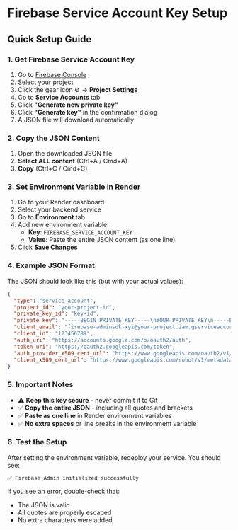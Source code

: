 # Firebase Service Account Key Setup

## Quick Setup Guide

### 1. Get Firebase Service Account Key

1. Go to [Firebase Console](https://console.firebase.google.com/)
2. Select your project
3. Click the gear icon ⚙️ → **Project Settings**
4. Go to **Service Accounts** tab
5. Click **"Generate new private key"**
6. Click **"Generate key"** in the confirmation dialog
7. A JSON file will download automatically

### 2. Copy the JSON Content

1. Open the downloaded JSON file
2. **Select ALL content** (Ctrl+A / Cmd+A)
3. **Copy** (Ctrl+C / Cmd+C)

### 3. Set Environment Variable in Render

1. Go to your Render dashboard
2. Select your backend service
3. Go to **Environment** tab
4. Add new environment variable:
   - **Key**: `FIREBASE_SERVICE_ACCOUNT_KEY`
   - **Value**: Paste the entire JSON content (as one line)
5. Click **Save Changes**

### 4. Example JSON Format

The JSON should look like this (but with your actual values):

```json
{
  "type": "service_account",
  "project_id": "your-project-id",
  "private_key_id": "key-id",
  "private_key": "-----BEGIN PRIVATE KEY-----\nYOUR_PRIVATE_KEY\n-----END PRIVATE KEY-----\n",
  "client_email": "firebase-adminsdk-xyz@your-project.iam.gserviceaccount.com",
  "client_id": "123456789",
  "auth_uri": "https://accounts.google.com/o/oauth2/auth",
  "token_uri": "https://oauth2.googleapis.com/token",
  "auth_provider_x509_cert_url": "https://www.googleapis.com/oauth2/v1/certs",
  "client_x509_cert_url": "https://www.googleapis.com/robot/v1/metadata/x509/firebase-adminsdk-xyz%40your-project.iam.gserviceaccount.com"
}
```

### 5. Important Notes

- ⚠️ **Keep this key secure** - never commit it to Git
- ✅ **Copy the entire JSON** - including all quotes and brackets
- ✅ **Paste as one line** in Render environment variables
- ✅ **No extra spaces** or line breaks in the environment variable

### 6. Test the Setup

After setting the environment variable, redeploy your service. You should see:
```
✅ Firebase Admin initialized successfully
```

If you see an error, double-check that:
- The JSON is valid
- All quotes are properly escaped
- No extra characters were added
